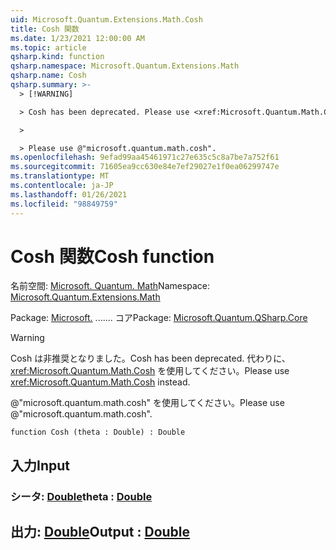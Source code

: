 ```yaml
---
uid: Microsoft.Quantum.Extensions.Math.Cosh
title: Cosh 関数
ms.date: 1/23/2021 12:00:00 AM
ms.topic: article
qsharp.kind: function
qsharp.namespace: Microsoft.Quantum.Extensions.Math
qsharp.name: Cosh
qsharp.summary: >-
  > [!WARNING]

  > Cosh has been deprecated. Please use <xref:Microsoft.Quantum.Math.Cosh> instead.

  >

  > Please use @"microsoft.quantum.math.cosh".
ms.openlocfilehash: 9efad99aa45461971c27e635c5c8a7be7a752f61
ms.sourcegitcommit: 71605ea9cc630e84e7ef29027e1f0ea06299747e
ms.translationtype: MT
ms.contentlocale: ja-JP
ms.lasthandoff: 01/26/2021
ms.locfileid: "98849759"
---
```

# <a name="cosh-function"></a><span data-ttu-id="f5298-102">Cosh 関数</span><span class="sxs-lookup"><span data-stu-id="f5298-102">Cosh function</span></span>

<span data-ttu-id="f5298-103">名前空間: [Microsoft. Quantum. Math](xref:Microsoft.Quantum.Extensions.Math)</span><span class="sxs-lookup"><span data-stu-id="f5298-103">Namespace: [Microsoft.Quantum.Extensions.Math](xref:Microsoft.Quantum.Extensions.Math)</span></span>

<span data-ttu-id="f5298-104">Package: [Microsoft.](https://nuget.org/packages/Microsoft.Quantum.QSharp.Core) ....... コア</span><span class="sxs-lookup"><span data-stu-id="f5298-104">Package: [Microsoft.Quantum.QSharp.Core](https://nuget.org/packages/Microsoft.Quantum.QSharp.Core)</span></span>


> [!WARNING]
> <span data-ttu-id="f5298-105">Cosh は非推奨となりました。</span><span class="sxs-lookup"><span data-stu-id="f5298-105">Cosh has been deprecated.</span></span> <span data-ttu-id="f5298-106">代わりに、<xref:Microsoft.Quantum.Math.Cosh> を使用してください。</span><span class="sxs-lookup"><span data-stu-id="f5298-106">Please use <xref:Microsoft.Quantum.Math.Cosh> instead.</span></span>
>
> <span data-ttu-id="f5298-107">@"microsoft.quantum.math.cosh" を使用してください。</span><span class="sxs-lookup"><span data-stu-id="f5298-107">Please use @"microsoft.quantum.math.cosh".</span></span>



```qsharp
function Cosh (theta : Double) : Double
```


## <a name="input"></a><span data-ttu-id="f5298-108">入力</span><span class="sxs-lookup"><span data-stu-id="f5298-108">Input</span></span>

### <a name="theta--double"></a><span data-ttu-id="f5298-109">シータ: [Double](xref:microsoft.quantum.lang-ref.double)</span><span class="sxs-lookup"><span data-stu-id="f5298-109">theta : [Double](xref:microsoft.quantum.lang-ref.double)</span></span>





## <a name="output--double"></a><span data-ttu-id="f5298-110">出力: [Double](xref:microsoft.quantum.lang-ref.double)</span><span class="sxs-lookup"><span data-stu-id="f5298-110">Output : [Double](xref:microsoft.quantum.lang-ref.double)</span></span>

